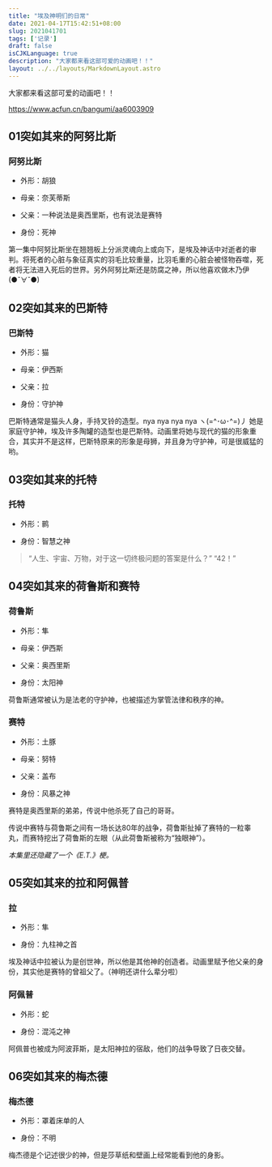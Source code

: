 ```yaml
---
title: "埃及神明们的日常"
date: 2021-04-17T15:42:51+08:00
slug: 2021041701
tags: ['记录']
draft: false
isCJKLanguage: true
description: "大家都来看这部可爱的动画吧！！"
layout: ../../layouts/MarkdownLayout.astro
---
```


大家都来看这部可爱的动画吧！！

<https://www.acfun.cn/bangumi/aa6003909>

## 01突如其来的阿努比斯

### 阿努比斯

* 外形：胡狼

* 母亲：奈芙蒂斯

* 父亲：一种说法是奥西里斯，也有说法是赛特

* 身份：死神

第一集中阿努比斯坐在翘翘板上分派灵魂向上或向下，是埃及神话中对逝者的审判。将死者的心脏与象征真实的羽毛比较重量，比羽毛重的心脏会被怪物吞噬，死者将无法进入死后的世界。另外阿努比斯还是防腐之神，所以他喜欢做木乃伊(●ˇ∀ˇ●)

## 02突如其来的巴斯特

### 巴斯特

* 外形：猫

* 母亲：伊西斯

* 父亲：拉

* 身份：守护神

巴斯特通常是猫头人身，手持叉铃的造型。nya nya nya nya ヽ(=^･ω･^=)丿 她是家庭守护神，埃及许多陶罐的造型也是巴斯特。动画里将她与现代的猫的形象重合，其实并不是这样，巴斯特原来的形象是母狮，并且身为守护神，可是很威猛的哟。

## 03突如其来的托特

### 托特

* 外形：鹮

* 身份：智慧之神

> “人生、宇宙、万物，对于这一切终极问题的答案是什么？”
> “42！”

## 04突如其来的荷鲁斯和赛特

### 荷鲁斯

* 外形：隼

* 母亲：伊西斯

* 父亲：奥西里斯

* 身份：太阳神

荷鲁斯通常被认为是法老的守护神，也被描述为掌管法律和秩序的神。

### 赛特

* 外形：土豚

* 母亲：努特

* 父亲：盖布

* 身份：风暴之神

赛特是奥西里斯的弟弟，传说中他杀死了自己的哥哥。

传说中赛特与荷鲁斯之间有一场长达80年的战争，荷鲁斯扯掉了赛特的一粒睾丸，而赛特挖出了荷鲁斯的左眼（从此荷鲁斯被称为“独眼神”）。

*本集里还隐藏了一个《E.T.》梗。*

## 05突如其来的拉和阿佩普

### 拉

* 外形：隼

* 身份：九柱神之首

埃及神话中拉被认为是创世神，所以他是其他神的创造者。动画里赋予他父亲的身份，其实他是赛特的曾祖父了。（神明还讲什么辈分啦）

### 阿佩普

* 外形：蛇

* 身份：混沌之神

阿佩普也被成为阿波菲斯，是太阳神拉的宿敌，他们的战争导致了日夜交替。

## 06突如其来的梅杰德

### 梅杰德

* 外形：罩着床单的人

* 身份：不明

梅杰德是个记述很少的神，但是莎草纸和壁画上经常能看到他的身影。
